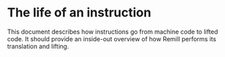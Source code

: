 # The life of an instruction

This document describes how instructions go from machine code to lifted code. It
should provide an inside-out overview of how Remill performs its translation
and lifting.